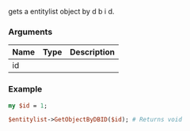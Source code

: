 gets a entitylist object by d b i d.
### Arguments
**Name**|**Type**|**Description**
:---|:---|:---
id||

### Example

```perl
my $id = 1;

$entitylist->GetObjectByDBID($id); # Returns void
```